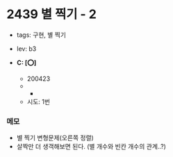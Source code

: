 # 2439 별 찍기 - 2
 - tags: 구현, 별 찍기
 - lev: b3

- **C: [:o:]**
  - 200423
  - -
  - 시도: 1번

### 메모
 - 별 찍기 변형문제(오른쪽 정렬)
 - 살짝만 더 생객해보면 된다. (별 개수와 빈칸 개수의 관계..?)


